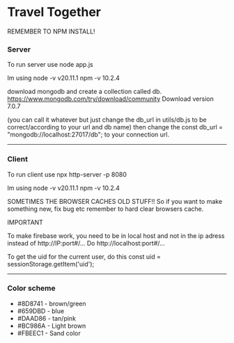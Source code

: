 # Travel Together
REMEMBER TO NPM INSTALL!

### Server 
To run server use
node app.js

Im using 
node -v v20.11.1
npm -v 10.2.4

download mongodb and create a collection called db. https://www.mongodb.com/try/download/community
Download version 7.0.7

(you can call it whatever but just change the db_url in utils/db.js to be correct/according to your url and db name)
then change the const db_url = "mongodb://localhost:27017/db";
to your connection url.

---
### Client

To run client use
npx http-server -p 8080

Im using
node -v v20.11.1
npm -v 10.2.4

SOMETIMES THE BROWSER CACHES OLD STUFF!!
So if you want to make something new, fix bug etc remember to hard clear browsers cache.

IMPORTANT

To make firebase work, you need to be in local host and not in the ip adress
instead of http://IP:port#/...
Do http://localhost:port#/...

To get the uid for the current user, do this const uid = sessionStorage.getItem('uid');

---
### Color scheme
- #8D8741 - brown/green
- #659DBD - blue
- #DAAD86 - tan/pink
- #BC986A - Light brown
- #FBEEC1 - Sand color
